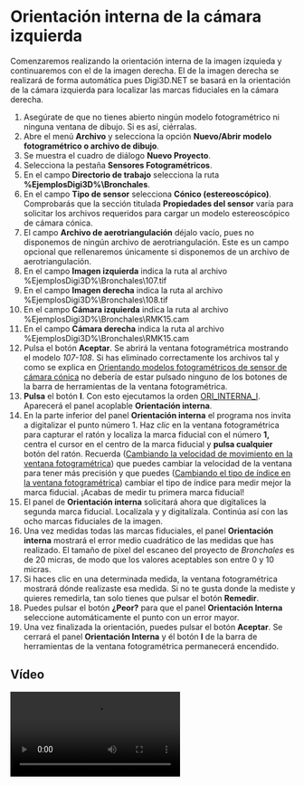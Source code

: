 # Orientación interna de la cámara izquierda

Comenzaremos realizando la orientación interna de la imagen izquieda y continuaremos con el de la imagen derecha. El de la imagen derecha se realizará de forma automática pues Digi3D.NET se basará en la orientación de la cámara izquierda para localizar las marcas fiduciales en la cámara derecha.

1. Asegúrate de que no tienes abierto ningún modelo fotogramétrico ni ninguna ventana de dibujo. Si es así, ciérralas.
2. Abre el menú **Archivo** y selecciona la opción **Nuevo/Abrir modelo fotogramétrico o archivo de dibujo**.
3. Se muestra el cuadro de diálogo **Nuevo Proyecto**.
4. Selecciona la pestaña **Sensores Fotogramétricos**.
5. En el campo **Directorio de trabajo** selecciona la ruta **%EjemplosDigi3D%\Bronchales**.
6. En el campo **Tipo de sensor** selecciona **Cónico \(estereoscópico\)**. Comprobarás que la sección titulada **Propiedades del sensor** varía para solicitar los archivos requeridos para cargar un modelo estereoscópico de cámara cónica.      
7. El campo **Archivo de aerotriangulación** déjalo vacío, pues no disponemos de ningún archivo de aerotriangulación. Este es un campo opcional que rellenaremos únicamente si disponemos de un archivo de aerotriangulación.
8. En el campo **Imagen izquierda** indica la ruta al archivo %EjemplosDigi3D%\Bronchales\107.tif
9. En el campo **Imagen derecha** indica la ruta al archivo %EjemplosDigi3D%\Bronchales\108.tif
10. En el campo **Cámara izquierda** indica la ruta al archivo %EjemplosDigi3D%\Bronchales\RMK15.cam
11. En el campo **Cámara derecha** indica la ruta al archivo %EjemplosDigi3D%\Bronchales\RMK15.cam
12. Pulsa el botón **Aceptar**. Se abrirá la ventana fotogramétrica mostrando el modelo _107-108_. Si has eliminado correctamente los archivos tal y como se explica en [Orientando modelos fotogramétricos de sensor de cámara cónica](https://github.com/digi21/docs/tree/7fc627c885c16fb88afc7cc05a6df2a2f4a54563/digi3d-net/primeros-pasos/comenzando-a-utilizar-digi3d.net/comenzando-con-la-ventana-fotogrametrica/sensor-camara-conica/untitled-11/orientacion-interna/OrientandoModelosFotogrametricosDeSensorDeCamaraConica.html) no debería de estar pulsado ninguno de los botones de la barra de herramientas de la ventana fotogramétrica.
13. **Pulsa** el botón **I**. Con esto ejecutamos la orden [ORI\_INTERNA\_I](https://github.com/digi21/docs/tree/7fc627c885c16fb88afc7cc05a6df2a2f4a54563/digi3d-net/primeros-pasos/comenzando-a-utilizar-digi3d.net/comenzando-con-la-ventana-fotogrametrica/sensor-camara-conica/untitled-11/orientacion-interna/ORI_INTERNA_I.html). Aparecerá el panel acoplable **Orientación interna**.
14. En la parte inferior del panel **Orientación interna** el programa nos invita a digitalizar el punto número 1. Haz _clic_ en la ventana fotogramétrica para capturar el ratón y localiza la marca fiducial con el número **1,** centra el cursor en el centro de la marca fiducial y **pulsa cualquier** botón del ratón. Recuerda \([Cambiando la velocidad de movimiento en la ventana fotogramétrica](https://github.com/digi21/docs/tree/7fc627c885c16fb88afc7cc05a6df2a2f4a54563/digi3d-net/primeros-pasos/comenzando-a-utilizar-digi3d.net/comenzando-con-la-ventana-fotogrametrica/sensor-camara-conica/untitled-11/orientacion-interna/CambiandoLaVelocidadDeMovimientoEnLaVentanaFotogram-trica.html)\) que puedes cambiar la velocidad de la ventana para tener más precisión y que puedes \([Cambiando el tipo de índice en la ventana fotogramétrica](https://github.com/digi21/docs/tree/7fc627c885c16fb88afc7cc05a6df2a2f4a54563/digi3d-net/primeros-pasos/comenzando-a-utilizar-digi3d.net/comenzando-con-la-ventana-fotogrametrica/sensor-camara-conica/untitled-11/orientacion-interna/CambiandoElTipoDeIndiceEnLaVentanaFotogrametrica.html)\) cambiar el tipo de índice para medir mejor la marca fiducial. ¡Acabas de medir tu primera marca fiducial!
15. El panel de **Orientación interna** solicitará ahora que digitalices la segunda marca fiducial. Localízala y y digitalízala. Continúa así con las ocho marcas fiduciales de la imagen.
16. Una vez medidas todas las marcas fiduciales, el panel **Orientación interna** mostrará el error medio cuadrático de las medidas que has realizado. El tamaño de píxel del escaneo del proyecto de _Bronchales_ es de 20 micras, de modo que los valores aceptables son entre 0 y 10 micras.
17. Si haces clic en una determinada medida, la ventana fotogramétrica mostrará dónde realizaste esa medida. Si no te gusta donde la mediste y quieres remedirla, tan solo tienes que pulsar el botón **Remedir**.
18. Puedes pulsar el botón **¿Peor?** para que el panel **Orientación Interna** seleccione automáticamente el punto con un error mayor.
19. Una vez finalizada la orientación, puedes pulsar el botón **Aceptar**. Se cerrará el panel **Orientación Interna** y él botón **I** de la barra de herramientas de la ventana fotogramétrica permanecerá encendido.

## Vídeo

<video controls>
    <source src="https://digi21.blob.core.windows.net/videos-ayuda/Orientacion%20interna%20de%20la%20camara%20izquierda.mp4" type="video/mp4">
</video>

